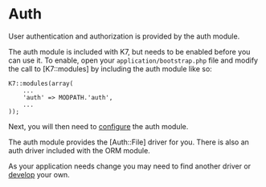 # Auth

User authentication and authorization is provided by the auth module.

The auth module is included with K7, but needs to be enabled before you can use it. To enable, open your `application/bootstrap.php` file and modify the call to [K7::modules] by including the auth module like so:

~~~
K7::modules(array(
	...
	'auth' => MODPATH.'auth',
	...
));
~~~

Next, you will then need to [configure](config) the auth module.

The auth module provides the [Auth::File] driver for you. There is also an auth driver included with the ORM module.

As your application needs change you may need to find another driver or [develop](driver/develop) your own.
